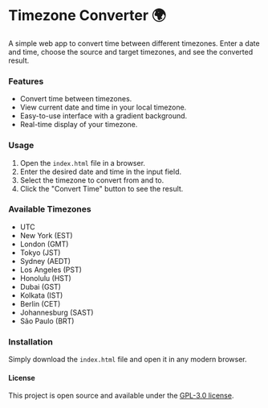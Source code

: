 # **Timezone Converter 🌍**

A simple web app to convert time between different timezones. Enter a date and time, choose the source and target timezones, and see the converted result.

### **Features**
- Convert time between timezones.
- View current date and time in your local timezone.
- Easy-to-use interface with a gradient background.
- Real-time display of your timezone.
  
### **Usage**

1. Open the `index.html` file in a browser.
2. Enter the desired date and time in the input field.
3. Select the timezone to convert from and to.
4. Click the "Convert Time" button to see the result.

### **Available Timezones**
- UTC
- New York (EST)
- London (GMT)
- Tokyo (JST)
- Sydney (AEDT)
- Los Angeles (PST)
- Honolulu (HST)
- Dubai (GST)
- Kolkata (IST)
- Berlin (CET)
- Johannesburg (SAST)
- São Paulo (BRT)

### **Installation**

Simply download the `index.html` file and open it in any modern browser.

#### **License**

This project is open source and available under the [GPL-3.0 license](LICENSE).
